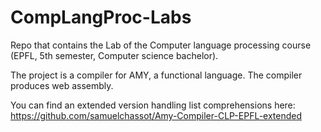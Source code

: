 # CompLangProc-Labs
Repo that contains the Lab of the Computer language processing course (EPFL, 5th semester, Computer science bachelor).

The project is a compiler for AMY, a functional language. The compiler produces web assembly.


You can find an extended version handling list comprehensions here:
https://github.com/samuelchassot/Amy-Compiler-CLP-EPFL-extended
